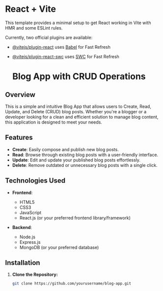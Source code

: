 # React + Vite

This template provides a minimal setup to get React working in Vite with HMR and some ESLint rules.

Currently, two official plugins are available:

- [@vitejs/plugin-react](https://github.com/vitejs/vite-plugin-react/blob/main/packages/plugin-react/README.md) uses [Babel](https://babeljs.io/) for Fast Refresh
- [@vitejs/plugin-react-swc](https://github.com/vitejs/vite-plugin-react-swc) uses [SWC](https://swc.rs/) for Fast Refresh

  # Blog App with CRUD Operations

## Overview

This is a simple and intuitive Blog App that allows users to Create, Read, Update, and Delete (CRUD) blog posts. Whether you're a blogger or a developer looking for a clean and efficient solution to manage blog content, this application is designed to meet your needs.

## Features

- **Create**: Easily compose and publish new blog posts.
- **Read**: Browse through existing blog posts with a user-friendly interface.
- **Update**: Edit and update your published blog posts effortlessly.
- **Delete**: Remove outdated or unnecessary blog posts with a single click.

## Technologies Used

- **Frontend**:
  - HTML5
  - CSS3
  - JavaScript
  - React.js (or your preferred frontend library/framework)

- **Backend**:
  - Node.js
  - Express.js
  - MongoDB (or your preferred database)

## Installation

1. **Clone the Repository:**
   ```bash
   git clone https://github.com/yourusername/blog-app.git
